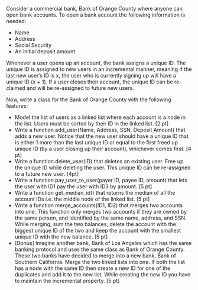 Consider a commercial bank, Bank of Orange County where anyone can open bank accounts. To open a bank account the following information is needed: 

- Name 
- Address
- Social Security
- An initial deposit amount. 

Whenever a user opens up an account, the bank assigns a unique ID. The unique ID is assigned to new users in an incremental manner, meaning if the last new user’s ID is x, the user who is currently signing up will have a unique ID (x + 1). If a user closes their account, the unique ID can be re-claimed and will be re-assigned to future new users. 

Now, write a class for the Bank of Orange County with the following features:

- Model the list of users as a linked list where each account is a node in the list. Users must be sorted by their ID in the linked list. [2 pt]
- Write a function add_user(Name, Address, SSN, Deposit Amount) that adds a new user. Notice that the new user should have a unique ID that is either 1 more than the last unique ID or equal to the first freed up unique ID (by a user closing up their account), whichever comes first.  [4 pt]
- Write a function delete_user(ID) that deletes an existing user. Free up the unique ID while deleting the user. This unique ID can be re-assigned to a future new user.  [4pt]
- Write a function pay_user_to_user(payer ID, payee ID, amount) that lets the user with ID1 pay the user with ID3 by amount.  [5 pt]
- Write a function get_median_id() that returns the median of all the account IDs i.e. the middle node of the linked list.  [5 pt]
- Write a function merge_accounts(ID1, ID2) that merges two accounts into one. This function only merges two accounts if they are owned by the same person, and identified by the same name, address, and SSN. While merging, sum the two balances, delete the account with the biggest unique ID of the two and keep the account with the smallest unique ID with the new balance.  [5 pt]
- [Bonus] Imagine another bank, Bank of Los Angeles which has the same banking protocol and uses the same class as Bank of Orange County. These two banks have decided to merge into a new bank, Bank of Southern California. Merge the two linked lists into one. If both the list has a node with the same ID then create a new ID for one of the duplicates and add it to the new list. While creating the new ID you have to maintain the incremental property. [5 pt]
